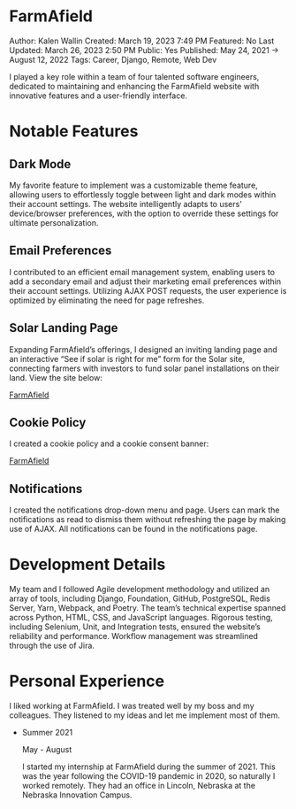 # FarmAfield

Author: Kalen Wallin
Created: March 19, 2023 7:49 PM
Featured: No
Last Updated: March 26, 2023 2:50 PM
Public: Yes
Published: May 24, 2021 → August 12, 2022
Tags: Career, Django, Remote, Web Dev

I played a key role within a team of four talented software engineers, dedicated to maintaining and enhancing the FarmAfield website with innovative features and a user-friendly interface.

# Notable Features

## Dark Mode

My favorite feature to implement was a customizable theme feature, allowing users to effortlessly toggle between light and dark modes within their account settings. The website intelligently adapts to users’ device/browser preferences, with the option to override these settings for ultimate personalization.

## Email Preferences

I contributed to an efficient email management system, enabling users to add a secondary email and adjust their marketing email preferences within their account settings. Utilizing AJAX POST requests, the user experience is optimized by eliminating the need for page refreshes.

## Solar Landing Page

Expanding FarmAfield’s offerings, I designed an inviting landing page and an interactive “See if solar is right for me” form for the Solar site, connecting farmers with investors to fund solar panel installations on their land. View the site below:

[FarmAfield](https://ruralenergypartners.com/)

## Cookie Policy

I created a cookie policy and a cookie consent banner:

[FarmAfield](https://www.farmafield.com/cookies/)

## Notifications

I created the notifications drop-down menu and page. Users can mark the notifications as read to dismiss them without refreshing the page by making use of AJAX. All notifications can be found in the notifications page. 

# Development Details

My team and I followed Agile development methodology and utilized an array of tools, including Django, Foundation, GitHub, PostgreSQL, Redis Server, Yarn, Webpack, and Poetry. The team’s technical expertise spanned across Python, HTML, CSS, and JavaScript languages. Rigorous testing, including Selenium, Unit, and Integration tests, ensured the website’s reliability and performance. Workflow management was streamlined through the use of Jira.

# Personal Experience

I liked working at FarmAfield. I was treated well by my boss and my colleagues. They listened to my ideas and let me implement most of them.

- Summer 2021
    
    May - August
    
    I started my internship at FarmAfield during the summer of 2021. This was the year following the COVID-19 pandemic in 2020, so naturally I worked remotely. They had an office in Lincoln, Nebraska at the Nebraska Innovation Campus.